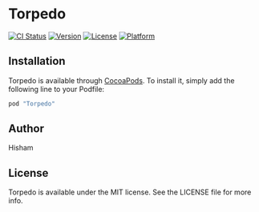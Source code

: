 # Torpedo

[![CI Status](http://img.shields.io/travis/Onavoy/Torpedo.svg?style=flat)](https://travis-ci.org/Onavoy/Torpedo)
[![Version](https://img.shields.io/cocoapods/v/Torpedo.svg?style=flat)](http://cocoapods.org/pods/Torpedo)
[![License](https://img.shields.io/cocoapods/l/Torpedo.svg?style=flat)](http://cocoapods.org/pods/Torpedo)
[![Platform](https://img.shields.io/cocoapods/p/Torpedo.svg?style=flat)](http://cocoapods.org/pods/Torpedo)

## Installation

Torpedo is available through [CocoaPods](http://cocoapods.org). To install
it, simply add the following line to your Podfile:

```ruby
pod "Torpedo"
```

## Author

Hisham

## License

Torpedo is available under the MIT license. See the LICENSE file for more info.
